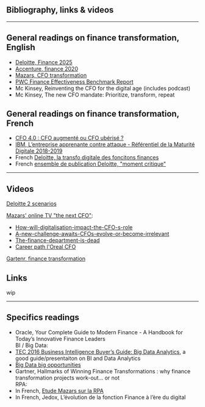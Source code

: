 ## Bibliography, links & videos

----

## General readings on finance transformation, English    

- [Deloitte, Finance 2025](https://www2.deloitte.com/content/dam/Deloitte/us/Documents/finance-transformation/us-ft-crunch-time-V-finance-2025.pdf)    
- [Accenture, finance 2020](https://www.accenture.com/t20150902t015110__w__/us-en/_acnmedia/accenture/conversion-assets/dotcom/documents/global/pdf/dualpub_21/accenture-finance-2020-pov.pdf)   
- [Mazars, CFO transformation](https://fre.mazars.com/content/download/144055/21626576/version//file/Mazars%20-%20POV%20Financial%20Transformation_30012012.pdf)   
- [PWC Finance Effectiveness Benchmark Report](https://www.pwc.co.uk/finance/finance-matters/insights/finance-effectiveness-benchmark-report-2017/report-download.html)   
- Mc Kinsey, Reinventing the CFO for the digital age (includes podcast)     
- Mc Kinsey, The new CFO mandate: Prioritize, transform, repeat    

## General readings on finance transformation, French 
- [CFO 4.0 : CFO augmenté ou CFO ubérisé ?](https://www.cdoalliance.org/articles/26635-livre-blanc-cfo-4-0-cfo-augmente-ou-cfo-uberise)     
- [IBM, L’entreprise apprenante contre attaque - Référentiel de la Maturité Digitale 2018-2019](https://www.ibm.com/account/reg/fr-fr/signup?formid=urx-37826)      
- French [Deloitte, la transfo digitale des foncitons finances](https://fr.scribd.com/document/405480373/Transformation-digitale-de-la-fonction-finance-pdf)    
- French [ensemble de publication Deloitte, "moment critique"](https://www2.deloitte.com/fr/fr/pages/finance/articles/moment-critique-finance-et-numerique.html)   

----

## Videos

[Deloitte 2 scenarios](https://www.youtube.com/watch?v=hU2zyRKKZ5g)    

[Mazars' online TV "the next CFO"](https://www.thenextcfo.tv/):     
- [How-will-digitalisation-impact-the-CFO-s-role](https://www.thenextcfo.tv/The-Professor/How-will-digitalisation-impact-the-CFO-s-role.html)
- [A-new-challenge-awaits-CFOs-evolve-or-become-irrelevant](https://www.thenextcfo.tv/The-Professor/A-new-challenge-awaits-CFOs-evolve-or-become-irrelevant.html)    
- [The-finance-department-is-dead](https://www.thenextcfo.tv/finquake/the-finance-department-is-dead.html)
- [Career path l'Oreal CFO](https://www.thenextcfo.tv/career-paths/Philippe-Fau.html)     

[Gartenr, finance transformation](https://www.gartner.com/en/finance/insights/finance-transformation)     

## Links 

wip

----

## Specifics readings   

- Oracle, Your Complete Guide to Modern Finance - A Handbook for Today’s Innovative Finance Leaders   
BI / Big Data:     
- [TEC 2016 Business Intelligence Buyer’s Guide: Big Data Analytics](https://www3.technologyevaluation.com/research/tec-buyers-guide/tec-2016-business-intelligence-buyer-s-guide-big-data-analytics.html), a good guide/presentaiton on BI and Data Analytics     
- [Big Data big opportunities](https://www.cfo.com/products/research/big-data-big-opportunities/)    
- Gartner, Hallmarks of Winning Finance Transformations : why finance transformation projects work-out... or not     
RPA:
- In French, [Etude Mazars sur la RPA](https://www.mazars.fr/Accueil/News/Publications/Etudes/Etude-sur-l-automatisation-de-la-fonction-finance)   
- In French, Jedox, L’évolution de la fonction Finance à l’ère du digital

	

